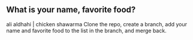 ## What is your name, favorite food?
ali aldhahi | chicken shawarma 
Clone the repo, create a branch, add your name and favorite food to the list in the branch, and merge back.